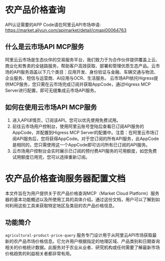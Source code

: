 # 农产品价格查询

API认证需要的APP Code请在阿里云API市场申请: https://market.aliyun.com/apimarket/detail/cmapi00064763

## 什么是云市场API MCP服务

阿里云云市场是生态伙伴的交易服务平台，我们致力于为合作伙伴提供覆盖上云、商业化和售卖的全链路服务，帮助客户高效获取、部署和管理优质生态产品。云市场的API服务涵盖以下几个类目：应用开发、身份验证与金融、车辆交通与物流、企业服务、短信与运营商、AI应用与OCR、生活服务。
云市场API依托Higress提供MCP服务，您只需在云市场完成订阅并获取AppCode，通过Higress MCP Server进行配置，即可无缝集成云市场API服务。

## 如何在使用云市场API MCP服务

1. 进入API详情页，订阅该API。您可以优先使用免费试用。
2. 前往云市场用户控制台，使用阿里云账号登陆后查看已订阅API服务的AppCode，并配置到Higress MCP Server的配置中。注意：在阿里云市场订阅API服务后，您将获得AppCode。对于您订阅的所有API服务，此AppCode是相同的，您只需使用这一个AppCode即可访问所有已订阅的API服务。
3. 云市场用户控制台会实时展示已订阅的预付费API服务的可用额度，如您免费试用额度已用完，您可以选择重新订阅。

# 农产品价格查询服务器配置文档

本文件旨在为用户提供关于农产品价格查询MCP（Market Cloud Platform）服务器的基本功能概述以及所使用工具的具体介绍。通过这份文档，用户可以了解到如何利用这些工具来获取特定地区及类目的农产品价格信息。

## 功能简介

`agricultural-product-price-query` 服务专门设计用于从阿里云API市场获取最新的农产品市场价格信息。它允许用户根据指定的地理区域、产品类别和日期查询相关的价格统计数据。此服务对于农业从业者、研究机构或任何需要了解最新市场价格趋势的利益相关者都非常有用。

